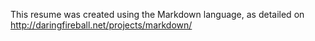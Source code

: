 This resume was created using the Markdown language, as detailed on http://daringfireball.net/projects/markdown/ 



